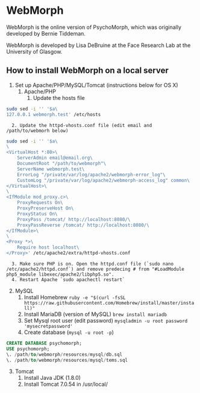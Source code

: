 # WebMorph

WebMorph is the online version of PsychoMorph, which was originally developed by Bernie Tiddeman. 

WebMorph is developed by Lisa DeBruine at the Face Research Lab at the University of Glasgow.

## How to install WebMorph on a local server

1. Set up Apache/PHP/MySQL/Tomcat (instructions below for OS X)
   1. Apache/PHP
      1. Update the hosts file

```bash
sudo sed -i '' '$a\ 
127.0.0.1 webmorph.test' /etc/hosts
```

      2. Update the httpd-vhosts.conf file (edit email and /path/to/webmorh below)

```bash
sudo sed -i '' '$a\
\
<VirtualHost *:80>\
    ServerAdmin email@email.org\
    DocumentRoot "/path/to/webmorph"\
    ServerName webmorph.test\
    ErrorLog "/private/var/log/apache2/webmorph-error_log"\
    CustomLog "/private/var/log/apache2/webmorph-access_log" common\
</VirtualHost>\
\
<IfModule mod_proxy.c>\
    ProxyRequests On\
    ProxyPreserveHost On\
    ProxyStatus On\
    ProxyPass /tomcat/ http://localhost:8080/\
    ProxyPassReverse /tomcat/ http://localhost:8080/\
</IfModule>\
\
<Proxy *>\
    Require host localhost\
</Proxy>' /etc/apache2/extra/httpd-vhosts.conf
```

      3. Make sure PHP is on. Open the httpd.conf file (`sudo nano /etc/apache2/httpd.conf`) and remove predecing # from "#LoadModule php5_module libexec/apache2/libphp5.so".
      4. Restart Apache `sudo apachectl restart`
   2. MySQL
	  1. Install Homebrew `ruby -e "$(curl -fsSL https://raw.githubusercontent.com/Homebrew/install/master/install)"`
	  2. Install MariaDB (version of MySQL) `brew install mariadb`
	  3. Set Mysql root user (edit password) `mysqladmin -u root password 'mysecretpassword'`
	  4. Create database (`mysql -u root -p`)
		
```sql
CREATE DATABASE psychomorph;
USE psychomorph;
\. /path/to/webmorph/resources/mysql/db.sql
\. /path/to/webmorph/resources/mysql/tems.sql
```

   3. Tomcat
      1. Install Java JDK (1.8.0)
      2. Install Tomcat 7.0.54 in /usr/local/